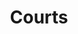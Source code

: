 ---
title: Courts
longTitle: 'Courts'
tags:
- gccommon
french:
- "[[Tribunal]]"
narrowerTerm:
- "[[International courts]]"
- "[[Juvenile court]]"
scopeNote:
- "Any duly constituted tribunal administering the la"
usedFor:
- "[[Tribunals]]"
---